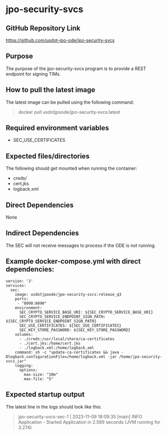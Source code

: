 # jpo-security-svcs

## GitHub Repository Link
https://github.com/usdot-jpo-ode/jpo-security-svcs

## Purpose
The purpose of the jpo-security-svcs program is to provide a REST endpoint for signing TIMs.

## How to pull the latest image
The latest image can be pulled using the following command:
> docker pull usdotjpoode/jpo-security-svcs:latest

## Required environment variables
- SEC_USE_CERTIFICATES

## Expected files/directories
The following should get mounted when running the container:
- creds/
- cert.jks
- logback.xml

## Direct Dependencies
None

## Indirect Dependencies
The SEC will not receive messages to process if the ODE is not running.

## Example docker-compose.yml with direct dependencies:
```
version: '3'
services:
  sec:
    image: usdotjpoode/jpo-security-svcs:release_q3
    ports:
     - "8090:8090"
    environment:
      SEC_CRYPTO_SERVICE_BASE_URI: ${SEC_CRYPTO_SERVICE_BASE_URI}
      SEC_CRYPTO_SERVICE_ENDPOINT_SIGN_PATH: ${SEC_CRYPTO_SERVICE_ENDPOINT_SIGN_PATH}
      SEC_USE_CERTIFICATES: ${SEC_USE_CERTIFICATES}
      SEC_KEY_STORE_PASSWORD: ${SEC_KEY_STORE_PASSWORD}
    volumes: 
      - ./creds:/usr/local/share/ca-certificates
      - ./cert.jks:/home/cert.jks
      - ./logback.xml:/home/logback.xml
    command: sh -c "update-ca-certificates && java -Dlogback.configurationFile=/home/logback.xml -jar /home/jpo-security-svcs.jar"
    logging:
      options:
        max-size: "10m"  
        max-file: "5"
```

## Expected startup output
The latest line in the logs should look like this:
> jpo-security-svcs-sec-1  | 2023-11-09 18:09:35 [main] INFO  Application - Started Application in 2.569 seconds (JVM running for 3.274)
